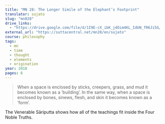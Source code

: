 ```yaml
---
title: "MN 28: The Longer Simile of the Elephant’s Footprint"
translator: sujato
slug: "mn028"
drive_links:
  - "https://drive.google.com/file/d/1I9E-cX_ibK_jdOim4KL_IdUN_fR6Ji5G/view?usp=drivesdk"
external_url: "https://suttacentral.net/mn28/en/sujato"
course: philosophy
tags:
  - mn
  - time
  - thought
  - elements
  - origination
year: 2018
pages: 6
---
```


> When a space is enclosed by sticks, creepers, grass, and mud it becomes known as a ‘building’. In the same way, when a space is enclosed by bones, sinews, flesh, and skin it becomes known as a ‘form’.

The Venerable Sāriputta shows how all of the teachings fit inside the Four Noble Truths.


